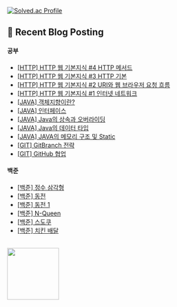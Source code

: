 [![Solved.ac Profile](http://mazassumnida.wtf/api/v2/generate_badge?boj=jj030207)](https://solved.ac/jj030207/)
<br>

## 🤖 Recent Blog Posting 
<!-- BLOG-POST-LIST:START -->

#### 공부

- [[HTTP] HTTP 웹 기본지식 #4 HTTP 메서드](https://velog.io/@jaejun03/%EA%B9%80%EC%98%81%ED%95%9CHTTP-%EC%9B%B9-%EA%B8%B0%EB%B3%B8%EC%A7%80%EC%8B%9D-4-HTTP-%EB%A9%94%EC%84%9C%EB%93%9C)
- [[HTTP] HTTP 웹 기본지식 #3 HTTP 기본](https://velog.io/@jaejun03/%EA%B9%80%EC%98%81%ED%95%9CHTTP-%EC%9B%B9-%EA%B8%B0%EB%B3%B8%EC%A7%80%EC%8B%9D-3-HTTP-%EA%B8%B0%EB%B3%B8)
- [[HTTP] HTTP 웹 기본지식 #2 URI와 웹 브라우저 요청 흐름](https://velog.io/@jaejun03/%EA%B9%80%EC%98%81%ED%95%9CHTTP-%EC%9B%B9-%EA%B8%B0%EB%B3%B8%EC%A7%80%EC%8B%9D-2-URI%EC%99%80-%EC%9B%B9-%EB%B8%8C%EB%9D%BC%EC%9A%B0%EC%A0%80-%EC%9A%94%EC%B2%AD-%ED%9D%90%EB%A6%84)
- [[HTTP] HTTP 웹 기본지식 #1 인터넷 네트워크](https://velog.io/@jaejun03/%EA%B9%80%EC%98%81%ED%95%9CHTTP-%EC%9B%B9-%EA%B8%B0%EB%B3%B8%EC%A7%80%EC%8B%9D-1-%EC%9D%B8%ED%84%B0%EB%84%B7-%EB%84%A4%ED%8A%B8%EC%9B%8C%ED%81%AC-IP%EC%9D%B8%ED%84%B0%EB%84%B7-%ED%94%84%EB%A1%9C%ED%86%A0%EC%BD%9C)
- [[JAVA] 객체지향이란?](https://velog.io/@jaejun03/Java-%EA%B0%9D%EC%B2%B4%EC%A7%80%ED%96%A5%EC%9D%B4%EB%9E%80)
- [[JAVA] 인터페이스](https://velog.io/@jaejun03/Java-%EC%9D%B8%ED%84%B0%ED%8E%98%EC%9D%B4%EC%8A%A4)
- [[JAVA] Java의 상속과 오버라이딩](https://velog.io/@jaejun03/Java-%EC%83%81%EC%86%8D)
- [[JAVA] Java의 데이터 타입](https://velog.io/@jaejun03/JAVA-Java%EC%9D%98-%EB%8D%B0%EC%9D%B4%ED%84%B0-%ED%83%80%EC%9E%85)
- [[JAVA] JAVA의 메모리 구조 및 Static](https://velog.io/@jaejun03/JAVA-Java-%EB%A9%94%EB%AA%A8%EB%A6%AC-%EA%B5%AC%EC%A1%B0-%EB%B0%8F-Static)
- [[GIT] GitBranch 전략](https://velog.io/@jaejun03/Git-%EB%B8%8C%EB%9E%9C%EC%B9%98-%EC%A0%84%EB%9E%B5-Git-flow-GitHub-flow)
- [[GIT] GitHub 협업](https://velog.io/@jaejun03/GitHub-GitHub%EB%A1%9C-%ED%98%91%EC%97%85%ED%95%98%EA%B8%B0)

#### 백준
- [[백준] 정수 삼각형](https://velog.io/@jaejun03/%EB%B0%B1%EC%A4%80-1932%EB%B2%88-%EC%A0%95%EC%88%98-%EC%82%BC%EA%B0%81%ED%98%95-C)
- [[백준] 동전](https://velog.io/@jaejun03/%EB%B0%B1%EC%A4%80-9084%EB%B2%88-%EB%8F%99%EC%A0%84-C)
- [[백준] 동전 1](https://velog.io/@jaejun03/%EB%B0%B1%EC%A4%80-2293%EB%B2%88-%EB%8F%99%EC%A0%84-1-C)
- [[백준] N-Queen](https://velog.io/@jaejun03/%EB%B0%B1%EC%A4%80-9663%EB%B2%88-N-Queen-C)
- [[백준] 스도쿠](https://velog.io/@jaejun03/%EB%B0%B1%EC%A4%80-2508%EB%B2%88-%EC%8A%A4%EB%8F%84%EC%BF%A0-C)
- [[백준] 치킨 배달](https://velog.io/@jaejun03/%EB%B0%B1%EC%A4%80-15686%EB%B2%88-%EC%B9%98%ED%82%A8-%EB%B0%B0%EB%8B%AC-C)

<!-- BLOG-POST-LIST:END -->

<br>
<a href="https://github.com/imysh578"><img align="center" style="height:120px" src="https://github-readme-stats.vercel.app/api/top-langs/?username=LeeJaeJun1&layout=compact&theme=nord&hide_border=true" /></a> 
